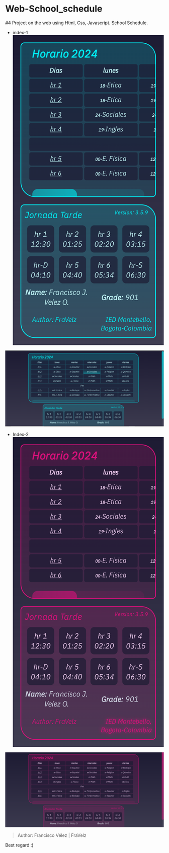 # Web-School_schedule

#4 Project on the web using Html, Css, Javascript. School Schedule.

* index-1
![Image 1](./images/index1-movil.png)

![Image 2](./images/index1-pc.png)

* Index-2
![Image 3](./images/index2-movil.png)

![Image 4](./images/index2-pc.png)


> Author: Francisco Vélez | FraVelz

Best regard :)
